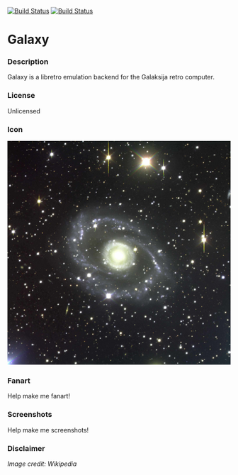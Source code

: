 [![Build Status](https://travis-ci.org/kodi-game/game.libretro.galaxy.svg?branch=master)](https://travis-ci.org/kodi-game/game.libretro.galaxy)
[![Build Status](https://ci.appveyor.com/api/projects/status/github/kodi-game/game.libretro.galaxy?svg=true)](https://ci.appveyor.com/project/kodi-game/game-libretro-galaxy)

# Galaxy

### Description

Galaxy is a libretro emulation backend for the Galaksija retro computer.

### License

Unlicensed

### Icon

![Icon](game.libretro.galaxy/resources/icon.png)

### Fanart

Help make me fanart!

### Screenshots

Help make me screenshots!

### Disclaimer

*Image credit: Wikipedia*
